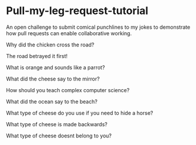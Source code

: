 # Pull-my-leg-request-tutorial
An open challenge to submit comical punchlines to my jokes to demonstrate how pull requests can enable collaborative working.

Why did the chicken cross the road?

The road betrayed it first!

What is orange and sounds like a parrot?

What did the cheese say to the mirror?

How should you teach complex computer science?

What did the ocean say to the beach?

What type of cheese do you use if you need to hide a horse?

What type of cheese is made backwards?

What type of cheese doesnt belong to you?

